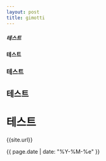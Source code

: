 ```yaml
---
layout: post
title: gimotti
---
```


##### 테스트
#### 테스트
### 테스트
## 테스트
# 테스트

<!-- ![테스트]({{"./images/testpic.png" | relative_url}}) 

-->
{{site.url}}


{{ page.date | date: "%Y-%M-%e" }}
